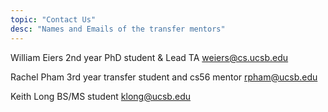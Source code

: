 ```yaml
---
topic: "Contact Us"
desc: "Names and Emails of the transfer mentors"
---
```


William Eiers
2nd year PhD student & Lead TA
weiers@cs.ucsb.edu

Rachel Pham
3rd year transfer student and cs56 mentor
rpham@ucsb.edu

Keith Long
BS/MS student
klong@ucsb.edu
